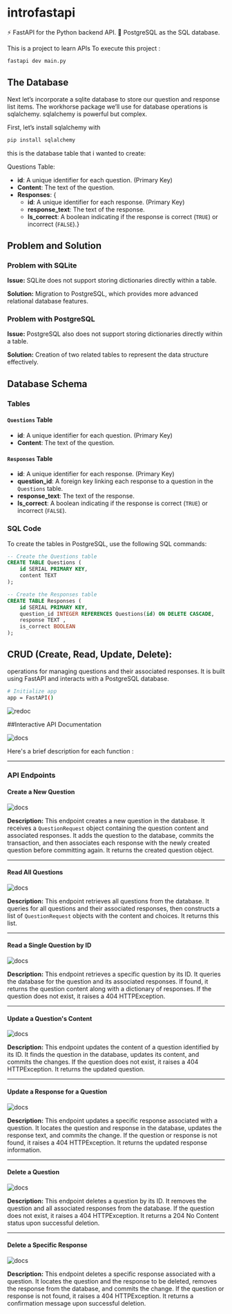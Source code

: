 # introfastapi
⚡ FastAPI for the Python backend API.
💾 PostgreSQL as the SQL database.



This is a project to learn APIs
To execute this project :
```sh 
fastapi dev main.py
```




## The Database
Next let’s incorporate a sqlite database to store our question and response list items. The workhorse package we’ll use for database operations is sqlalchemy. sqlalchemy is powerful but complex.

First, let’s install sqlalchemy with 
```sh 
pip install sqlalchemy 
```
this is the database table that i wanted to create:

Questions Table:

- **id**: A unique identifier for each question. (Primary Key)
- **Content**: The text of the question.
- **Responses**: {
  - **id**: A unique identifier for each response. (Primary Key)
  - **response_text**: The text of the response.
  - **Is_correct**: A boolean indicating if the response is correct (`TRUE`) or incorrect (`FALSE`).}


## Problem and Solution

### Problem with SQLite

**Issue:** SQLite does not support storing dictionaries directly within a table.

**Solution:** Migration to PostgreSQL, which provides more advanced relational database features.

### Problem with PostgreSQL

**Issue:** PostgreSQL also does not support storing dictionaries directly within a table.

**Solution:** Creation of two related tables to represent the data structure effectively.




## Database Schema

### Tables

#### `Questions` Table

- **id**: A unique identifier for each question. (Primary Key)
- **Content**: The text of the question.




#### `Responses` Table

- **id**: A unique identifier for each response. (Primary Key)
- **question_id**: A foreign key linking each response to a question in the `Questions` table.
- **response_text**: The text of the response.
- **Is_correct**: A boolean indicating if the response is correct (`TRUE`) or incorrect (`FALSE`).

### SQL Code

To create the tables in PostgreSQL, use the following SQL commands:

```sql
-- Create the Questions table
CREATE TABLE Questions (
    id SERIAL PRIMARY KEY,
    content TEXT 
);

-- Create the Responses table
CREATE TABLE Responses (
    id SERIAL PRIMARY KEY,
    question_id INTEGER REFERENCES Questions(id) ON DELETE CASCADE,
    response TEXT ,
    is_correct BOOLEAN 
);
```

## CRUD (Create, Read, Update, Delete):
 operations for managing questions and their associated responses. It is built using FastAPI and interacts with a PostgreSQL database.
```sh 
# Initialize app
app = FastAPI() 
```
![redoc](https://github.com/rim373/introfastapi/blob/main/pics/redoc.png)

##Interactive API Documentation

![docs](https://github.com/rim373/introfastapi/blob/main/pics/docs.png)


Here's a brief description for each function :

---

### API Endpoints

#### Create a New Question

![docs](https://github.com/rim373/introfastapi/blob/main/pics/post.png)

**Description:** 
This endpoint creates a new question in the database. It receives a `QuestionRequest` object containing the question content and associated responses. It adds the question to the database, commits the transaction, and then associates each response with the newly created question before committing again. It returns the created question object.

---

#### Read All Questions
![docs](https://github.com/rim373/introfastapi/blob/main/pics/affichetot.png)

**Description:** 
This endpoint retrieves all questions from the database. It queries for all questions and their associated responses, then constructs a list of `QuestionRequest` objects with the content and choices. It returns this list.

---

#### Read a Single Question by ID
![docs](https://github.com/rim373/introfastapi/blob/main/pics/affiche.png)

**Description:** 
This endpoint retrieves a specific question by its ID. It queries the database for the question and its associated responses. If found, it returns the question content along with a dictionary of responses. If the question does not exist, it raises a 404 HTTPException.

---

#### Update a Question's Content
![docs](https://github.com/rim373/introfastapi/blob/main/pics/updataqueston.png)

**Description:** 
This endpoint updates the content of a question identified by its ID. It finds the question in the database, updates its content, and commits the changes. If the question does not exist, it raises a 404 HTTPException. It returns the updated question.

---

#### Update a Response for a Question
![docs](https://github.com/rim373/introfastapi/blob/main/pics/update%20response.png)

**Description:** 
This endpoint updates a specific response associated with a question. It locates the question and response in the database, updates the response text, and commits the change. If the question or response is not found, it raises a 404 HTTPException. It returns the updated response information.

---

#### Delete a Question
![docs](https://github.com/rim373/introfastapi/blob/main/pics/del%20question.png)

**Description:** 
This endpoint deletes a question by its ID. It removes the question and all associated responses from the database. If the question does not exist, it raises a 404 HTTPException. It returns a 204 No Content status upon successful deletion.

---

#### Delete a Specific Response
![docs](https://github.com/rim373/introfastapi/blob/main/pics/delate%20respnse.png)

**Description:** 
This endpoint deletes a specific response associated with a question. It locates the question and the response to be deleted, removes the response from the database, and commits the change. If the question or response is not found, it raises a 404 HTTPException. It returns a confirmation message upon successful deletion.

















